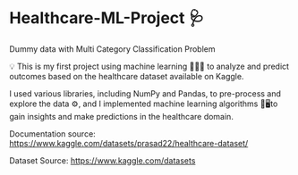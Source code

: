 # Healthcare-ML-Project 🩺
Dummy data with Multi Category Classification Problem

💡 This is my first project using machine learning 👨🏻‍💻 to analyze and predict outcomes based on the healthcare dataset available on Kaggle.

I used various libraries, including NumPy and Pandas, to pre-process and explore the data ⚙️, and I implemented machine learning algorithms 🦿🖥️to gain insights and make predictions in the healthcare domain.

Documentation source: https://www.kaggle.com/datasets/prasad22/healthcare-dataset/

Dataset Source: https://www.kaggle.com/datasets
